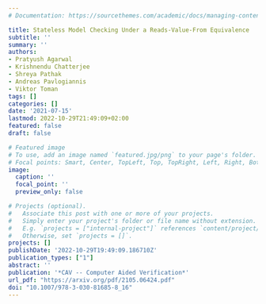 ```yaml
---
# Documentation: https://sourcethemes.com/academic/docs/managing-content/

title: Stateless Model Checking Under a Reads-Value-From Equivalence
subtitle: ''
summary: ''
authors:
- Pratyush Agarwal
- Krishnendu Chatterjee
- Shreya Pathak
- Andreas Pavlogiannis
- Viktor Toman
tags: []
categories: []
date: '2021-07-15'
lastmod: 2022-10-29T21:49:09+02:00
featured: false
draft: false

# Featured image
# To use, add an image named `featured.jpg/png` to your page's folder.
# Focal points: Smart, Center, TopLeft, Top, TopRight, Left, Right, BottomLeft, Bottom, BottomRight.
image:
  caption: ''
  focal_point: ''
  preview_only: false

# Projects (optional).
#   Associate this post with one or more of your projects.
#   Simply enter your project's folder or file name without extension.
#   E.g. `projects = ["internal-project"]` references `content/project/deep-learning/index.md`.
#   Otherwise, set `projects = []`.
projects: []
publishDate: '2022-10-29T19:49:09.186710Z'
publication_types: ["1"]
abstract: ''
publication: '*CAV -- Computer Aided Verification*'
url_pdf: "https://arxiv.org/pdf/2105.06424.pdf"
doi: "10.1007/978-3-030-81685-8_16"
---
```

